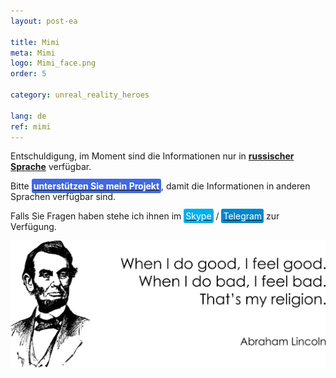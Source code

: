 ```yaml
---
layout: post-ea

title: Mimi
meta: Mimi
logo: Mimi_face.png
order: 5

category: unreal_reality_heroes

lang: de
ref: mimi
---
```


Entschuldigung, im Moment sind die Informationen nur in **<a href="https://lincolnvirus.com/projects/ru/comics/unreal_reality/heroes/mimi.html" target="_blank">russischer Sprache</a>** verfügbar.

Bitte **<a href="https://www.paypal.com/cgi-bin/webscr?cmd=_s-xclick&hosted_button_id=T3KLFW2TE8SJC&source=url" target="_blank"><span style="background-color:#4169E1; color:white; padding:3px; border-radius: 3px">unterstützen&nbsp;Sie&nbsp;mein&nbsp;Projekt</span></a>**, damit die Informationen in anderen Sprachen verfügbar sind.

Falls Sie Fragen haben stehe ich ihnen im <a href="skype:chutkoy89?call" target="_blank"><span style="background-color:#00aff0; color:white; padding:3px; border-radius: 3px">Skype</span></a> / <a href="https://t.me/chutkoy" target="_blank"><span style="background-color:#0088cc; color:white; padding:3px; border-radius: 3px">Telegram</span></a> zur Verfügung.

<a data-fancybox="gallery" href="/img/programming/Lincoln.png"><img src="/img/programming/Lincoln.png" alt=""></a>
